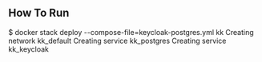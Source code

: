 How To Run
----------------

$ docker stack deploy --compose-file=keycloak-postgres.yml kk
Creating network kk_default
Creating service kk_postgres
Creating service kk_keycloak
